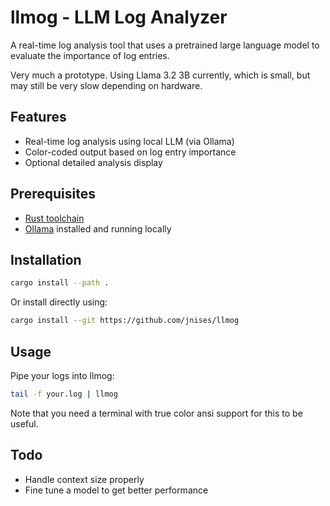 # llmog - LLM Log Analyzer

A real-time log analysis tool that uses a pretrained large language model to evaluate the importance of log entries.

Very much a prototype. Using Llama 3.2 3B currently, which is small, but may still be very slow depending on hardware.

## Features

- Real-time log analysis using local LLM (via Ollama)
- Color-coded output based on log entry importance
- Optional detailed analysis display

## Prerequisites

- [Rust toolchain](https://rustup.rs/)
- [Ollama](https://ollama.ai/) installed and running locally

## Installation

```bash
cargo install --path .
```

Or install directly using:
```bash
cargo install --git https://github.com/jnises/llmog
```

## Usage

Pipe your logs into llmog:

```bash
tail -f your.log | llmog
```

Note that you need a terminal with true color ansi support for this to be useful.

## Todo

- Handle context size properly
- Fine tune a model to get better performance